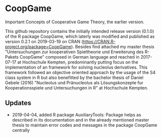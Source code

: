 # CoopGame
Important Concepts of Cooperative Game Theory, the earlier version.

This github repository contains the initially intended release version (0.1.0) of the R package CoopGame, which laterly was modified and published as version 0.2.1 on 2019-03-19 on CRAN (https://CRAN.R-project.org/package=CoopGame).
Besides find attached my master thesis "Untersuchungen zur kooperativen Spieltheorie und Erweiterung des R-Pakets CoopGame" composed in German language and reached in 2017-07-17 at Hochschule Kempten, predominantly putting focus on the implementation of an framework for solving nucleolus derivatives.
This framework followed an objective oriented approach by the usage of the S4 class system in R but also benefitted by the bachelor thesis of Daniel Gebele (2016) "Nucleolus und Pränucleolus als Lösungskonzepte fur Kooperationsspiele und Untersuchungen in R" at Hochschule Kempten.

## Updates
* 2019-04-04, added R package AuxiliaryTools: Package helps as described in its documentation and in the already mentioned master thesis to maintain error codes and messages in the package CoopGame centrally
